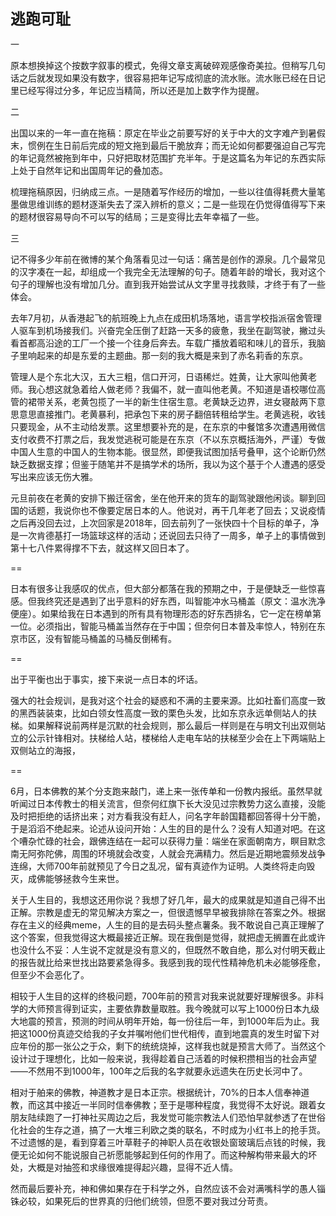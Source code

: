 **<font size=5>逃跑可耻</font>**

一

原本想换掉这个按数字叙事的模式，免得文章支离破碎观感像奇美拉。但稍写几句话之后就发现如果没有数字，很容易把年记写成彻底的流水账。流水账已经在日记里已经写得过分多，年记应当精简，所以还是加上数字作为提醒。

二

出国以来的一年一直在拖稿：原定在毕业之前要写好的关于中大的文字难产到暑假末，惯例在生日前后完成的短文拖到最后干脆放弃；而无论如何都要强迫自己写完的年记竟然被拖到年中，只好把取材范围扩充半年。于是这篇名为年记的东西实际上处于自然年记和出国周年记的叠加态。

梳理拖稿原因，归纳成三点。一是随着写作经历的增加，一些以往值得耗费大量笔墨做思维训练的题材逐渐失去了深入辨析的意义；二是一些现在仍觉得值得写下来的题材很容易导向不可以写的结局；三是变得比去年幸福了一些。

三

记不得多少年前在微博的某个角落看见过一句话：痛苦是创作的源泉。几个最常见的汉字凑在一起，却组成一个我完全无法理解的句子。随着年龄的增长，我对这个句子的理解也没有增加几分。直到我开始尝试从文字里寻找救赎，才终于有了一些体会。

去年7月初，从香港起飞的航班晚上九点在成田机场落地，语言学校指派宿舍管理人驱车到机场接我们。兴奋完全压倒了赶路一天多的疲惫，我坐在副驾驶，撇过头看首都高沿途的工厂一个接一个往身后奔去。车载广播放着昭和味儿的音乐，我脑子里响起来的却是东爱的主题曲。那一刻的我大概是来到了赤名莉香的东京。

管理人是个东北大汉，五大三粗，信口开河，日语稀烂。姓黄，让大家叫他黄老师。我心想这就急着给人做老师？我偏不，就一直叫他老黄。不知道是语校哪位高管的裙带关系，老黄包揽了一半的新生住宿生意。老黄缺乏边界，进女寝敲两下意思意思直接推门。老黄暴利，把承包下来的房子翻倍转租给学生。老黄逃税，收钱只要现金，从不主动给发票。这里想要补充的是，在东京的中餐馆多次遭遇用微信支付收费不打票之后，我发觉逃税可能是在东京（不以东京概括海外，严谨）专做中国人生意的中国人的生物本能。很显然，即便我试图加括号叠甲，这个论断仍然缺乏数据支撑；但鉴于随笔并不是搞学术的场所，我以为这个基于个人遭遇的感受写出来应该无伤大雅。

元旦前夜在老黄的安排下搬迁宿舍，坐在他开来的货车的副驾驶跟他闲谈。聊到回国的话题，我说你也不像要定居日本的人。他说对，再干几年老了回去；又说疫情之后再没回去过，上次回家是2018年，回去前列了一张快四十个目标的单子，净是一次肯德基打一场篮球这样的活动；还说回去只待了一周多，单子上的事情做到第十七八件累得撑不下去，就这样又回日本了。

==

日本有很多让我感叹的优点，但大部分都落在我的预期之中，于是便缺乏一些惊喜感。但我终究还是遇到了出乎意料的好东西，叫智能冲水马桶盖（原文：温水洗净便座）。如果给我在日本遇到的所有具有物理形态的好东西排名，它一定在榜单第一位。必须指出，智能马桶盖当然存在于中国；但奈何日本普及率惊人，特别在东京市区，没有智能马桶盖的马桶反倒稀有。

==

出于平衡也出于事实，接下来说一点日本的坏话。

强大的社会规训，是我对这个社会的疑惑和不满的主要来源。比如社畜们高度一致的黑西装装束，比如白领女性高度一致的栗色头发，比如东京永远单侧站人的扶梯。如果解释说前两样是沉默的社会规则，那么最后一样则是在与明文刊出双侧站立的公示针锋相对。扶梯给人站，楼梯给人走电车站的扶梯至少会在上下两端贴上双侧站立的海报，

==

6月，日本佛教的某个分支跑来敲门，递上来一张传单和一份教内报纸。虽然早就听闻过日本传教士的相关流言，但奈何红旗下长大没见过宗教势力这么直接，没能及时把拒绝的话挤出来；对方看我没有赶人，问名字年龄国籍都回答得十分干脆，于是滔滔不绝起来。论述从设问开始：人生的目的是什么？没有人知道对吧。在这个嘈杂忙碌的社会，跟佛连结在一起可以获得力量：端坐在家面朝南方，瞑目默念南无阿弥陀佛，周围的环境就会改变，人就会充满精力。然后是近期地震频发战争连绵，大师700年前就预见了今日之乱况，留有真迹作为证明。人类终将走向毁灭，成佛能够拯救今生来世。

关于人生目的，我想这还用你说？我想了好几年，最大的成果就是知道自己得不出正解。宗教是虚无的常见解决方案之一，但很遗憾早早被我排除在答案之外。根据存在主义的经典meme，人生的目的是去码头整点薯条。我不敢说自己真正理解了这个答案，但我觉得这大概最接近正解。现在我倒是觉得，就把虚无搁置在此或许也没什么不妥：人生说不定就是没有意义的，但既然不敢自绝，那么对付明天截止的报告就比给来世找出路要紧急得多。我感到我的现代性精神危机未必能够痊愈，但至少不会恶化了。

相较于人生目的这样的终极问题，700年前的预言对我来说就要好理解很多。非科学的大师预言得到证实，主要依靠数量取胜。我今晚就可以写上1000份日本九级大地震的预言，预测的时间从明年开始，每一份往后一年，到1000年后为止。我把这1000份真迹交给我的子女并嘱咐他们世代相传，直到地震真的发生时留下对应年份的那一张公之于众，剩下的统统烧掉，这样我也就是预言大师了。当然这个设计过于理想化，比如一般来说，我得趁着自己活着的时候积攒相当的社会声望——不然用不到1000年，100年之后我的名字就要永远遗失在历史长河中了。

相对于舶来的佛教，神道教才是日本正宗。根据统计，70%的日本人信奉神道教，而这其中接近一半同时信奉佛教；至于是哪种程度，我觉得不太好说。跟着女朋友陆续跑了一打神社买周边之后，我发觉可能宗教法人们恐怕早就参透了在世俗化社会的生存之道，搞了一大堆三利欧之类的联名，不时成为小红书上的抢手货。不过遗憾的是，看到穿着三叶草鞋子的神职人员在收银处窗玻璃后点钱的时候，我便无论如何不能说服自己祈愿能够起到任何的作用了。而这种解构带来最大的坏处，大概是对抽签和求缘很难提得起兴趣，显得不近人情。

然而最后要补充，神和佛如果存在于科学之外，自然应该不会对满嘴科学的愚人锱铢必较，如果死后的世界真的归他们统领，但愿不要对我过分苛责。
